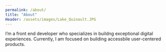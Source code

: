 ```yaml
---
permalink: /about/
title: "About"
Header: /assets/images/Lake_Quinault.JPG
---
```


I’m a front end developer who specializes in buildng exceptional digital experiences. Currently, I am focused on building accessbile user-centered products.
